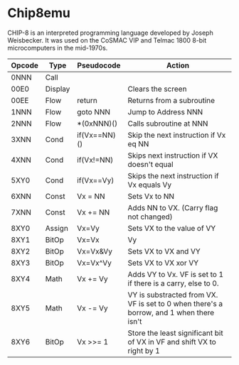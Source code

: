 # Chip8emu


CHIP-8 is an interpreted programming language developed by Joseph Weisbecker. It was used on the 
CoSMAC VIP and Telmac 1800 8-bit microcomputers in the mid-1970s. 


| Opcode | Type    | Pseudocode   | Action
|--------|---------|--------------|---------------------------------------------
| 0NNN   | Call    |              |
| 00E0   | Display |              | Clears the screen
| 00EE   | Flow    | return       | Returns from a subroutine
| 1NNN   | Flow    | goto NNN     | Jump to Address NNN
| 2NNN   | Flow    | \*(0xNNN)()  | Calls subroutine at NNN
| 3XNN   | Cond    | if(Vx==NN)() | Skip the next instruction if Vx eq NN
| 4XNN   | Cond    | if(Vx!=NN)   | Skips next instruction if VX doesn't equal
| 5XY0   | Cond    | if(Vx==Vy)   | Skips the next instruction if Vx equals Vy
| 6XNN   | Const   | Vx = NN      | Sets Vx to NN
| 7XNN   | Const   | Vx += NN     | Adds NN to VX. (Carry flag not changed)
| 8XY0   | Assign  | Vx=Vy        | Sets VX to the value of VY
| 8XY1   | BitOp   | Vx=Vx|Vy     | Sets VX to VX or VY
| 8XY2   | BitOp   | Vx=Vx&Vy     | Sets VX to VX and VY
| 8XY3   | BitOp   | Vx=Vx^Vy     | Sets VX to VX xor VY
| 8XY4   | Math    | Vx += Vy     | Adds VY to Vx. VF is set to 1 if there is a carry, else to 0.
| 8XY5   | Math    | Vx -= Vy     | VY is substracted from VX. VF is set to 0 when there's a borrow, and 1 when there isn't
| 8XY6   | BitOp   | Vx >>= 1     | Store the least significant bit of VX in VF and shift VX to right by 1
